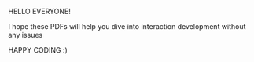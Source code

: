HELLO EVERYONE! 

I hope these PDFs will help you dive into interaction development without any issues
 
 HAPPY CODING :)
